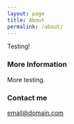 ```yaml
---
layout: page
title: About
permalink: /about/
---
```


Testing!

### More Information

More testing.

### Contact me

[email@domain.com](mailto:mileslemmer@hotmail.co.uk)
